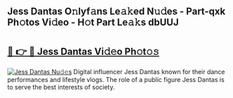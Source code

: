## Jess Dantas O𝚗lyf𝚊ns Le𝚊𝚔ed N𝚞𝚍es - Part-qxk Ph𝚘tos Vi𝚍eo - H𝚘t Part Le𝚊𝚔s dbUUJ

# <h2><a href="http://hf8ic0w.feru.top/?c=Jess+Dantas">🔗 👉 🔴 Jess Dantas Vi𝚍𝚎o Ph𝚘t𝚘𝚜</a></h2>

[![Jess Dantas Nu𝚍𝚎s](https://i.imgur.com/0TWrTi3.gif)](http://hf8ic0w.feru.top/?c=Jess+Dantas)
Digital influencer Jess Dantas known for their dance performances and lifestyle vlogs. The role of a public figure Jess Dantas is to serve the best interests of society. 
